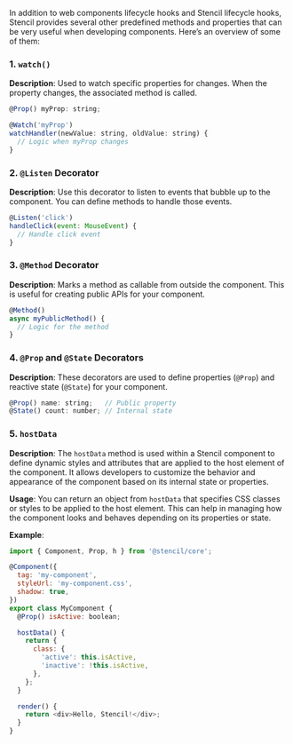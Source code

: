 In addition to web components lifecycle hooks and Stencil lifecycle hooks, Stencil provides several other predefined methods and properties that can be very useful when developing components. Here’s an overview of some of them:


### 1. `watch()`

**Description**: Used to watch specific properties for changes. When the property changes, the associated method is called.

```javascript
@Prop() myProp: string;

@Watch('myProp')
watchHandler(newValue: string, oldValue: string) {
  // Logic when myProp changes
}
```


### 2. `@Listen` Decorator

**Description**: Use this decorator to listen to events that bubble up to the component. You can define methods to handle those events.

```javascript
@Listen('click')
handleClick(event: MouseEvent) {
  // Handle click event
}
```


### 3. `@Method` Decorator

**Description**: Marks a method as callable from outside the component. This is useful for creating public APIs for your component.

```javascript
@Method()
async myPublicMethod() {
  // Logic for the method
}
```


### 4. `@Prop` and `@State` Decorators

**Description**: These decorators are used to define properties (`@Prop`) and reactive state (`@State`) for your component.

```javascript
@Prop() name: string;   // Public property
@State() count: number; // Internal state
```


### 5. `hostData`

**Description**: The `hostData` method is used within a Stencil component to define dynamic styles and attributes that are applied to the host element of the component. It allows developers to customize the behavior and appearance of the component based on its internal state or properties.

**Usage**: You can return an object from `hostData` that specifies CSS classes or styles to be applied to the host element. This can help in managing how the component looks and behaves depending on its properties or state.

**Example**:

```javascript
import { Component, Prop, h } from '@stencil/core';

@Component({
  tag: 'my-component',
  styleUrl: 'my-component.css',
  shadow: true,
})
export class MyComponent {
  @Prop() isActive: boolean;

  hostData() {
    return {
      class: {
        'active': this.isActive,
        'inactive': !this.isActive,
      },
    };
  }

  render() {
    return <div>Hello, Stencil!</div>;
  }
}
```